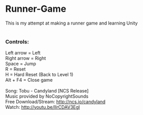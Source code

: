 # Runner-Game

This is my attempt at making a runner game and learning Unity <br>
<br>

### Controls:
Left arrow = Left<br>
Right arrow = Right<br>
Space = Jump<br>
R = Reset<br>
H = Hard Reset (Back to Level 1)<br>
Alt + F4 = Close game<br>
<br>
Song: Tobu - Candyland [NCS Release]<br>
Music provided by NoCopyrightSounds<br>
Free Download/Stream: http://ncs.io/candyland<br>
Watch: http://youtu.be/IIrCDAV3EgI<br>